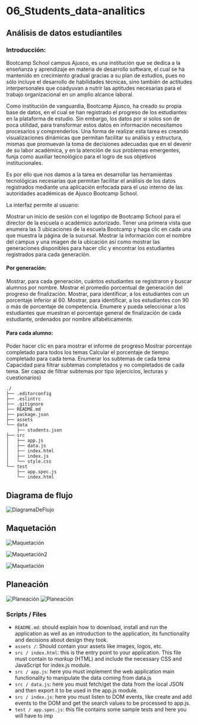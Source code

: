 # 06_Students_data-analitics

## Análisis de datos estudiantiles

### Introducción:

Bootcamp School campus Ajusco, es una institución que se dedica a la enseñanza y aprendizaje en materia de desarrollo software, el cual se ha mantenido en crecimiento gradual gracias a su plan de estudios, pues no sólo incluye el desarrollo de habilidades técnicas, sino también de actitudes interpersonales que coadyuvan a nutrir las aptitudes necesarias para el trabajo organizacional en un amplio alcance laboral.

Como institución de vanguardia, Bootcamp Ajusco, ha creado su propia base de datos, en el cual se han registrado el progreso de los estudiantes en la plataforma de estudio. Sin embargo, los datos por sí solos son de poca utilidad, para transformar estos datos en información necesitamos procesarlos y comprenderlos. Una forma de realizar esta tarea es creando visualizaciones dinámicas que permitan facilitar su análisis y estructura, mismas que promuevan la toma de decisiones adecuadas que en el devenir de su labor académica, y en la atención de sus problemas emergentes, funja como auxiliar tecnológico para el logro de sus objetivos institucionales.

Es por ello que nos damos a la tarea en desarrollar las herramientas tecnológicas necesarias que permitan facilitar el análisis de los datos registrados mediante una aplicación enfocada para el uso interno de las autoridades académicas de Ajusco Bootcamp School.

La interfaz permite al usuario:

Mostrar un inicio de sesión con el logotipo de Bootcamp School para el director de la escuela o académico autorizado.
Tener una primera vista que enumera las 3 ubicaciones de la escuela Bootcamp y haga clic en cada una que muestra la página de la sucursal.
Mostrar la información con el nombre del campus y una imagen de la ubicación así como mostrar las generaciones disponibles para hacer clic y encontrar los estudiantes registrados para cada generación.

#### Por generación:

Mostrar, para cada generación, cuántos estudiantes se registraron y buscar alumnos por nombre.
Mostrar el promedio porcentual de generación del progreso de finalización.
Mostrar, para identificar, a los estudiantes con un porcentaje inferior al 60.
Mostrar, para identificar, a los estudiantes con 90 o más de porcentaje de competencia.
Enumere y pueda seleccionar a los estudiantes que muestran el porcentaje general de finalización de cada estudiante, ordenados por nombre alfabéticamente.

#### Para cada alumno:

Poder hacer clic en para mostrar el informe de progreso
Mostrar porcentaje completado para todos los temas
Calcular el porcentaje de tiempo completado para cada tema.
Enumerar los subtemas de cada tema
Capacidad para filtrar subtemas completados y no completados de cada tema.
Ser capaz de filtrar subtemas por tipo (ejercicios, lecturas y cuestionarios)

```text
./
├── .editorconfig
├── .eslintrc
├── .gitignore
├── README.md
├── package.json
├── assets
└── data
    ├── students.json
├── src
│   ├── app.js
│   ├── data.js
│   ├── index.html
│   ├── index.js
│   └── style.css
└── test
    ├── app.spec.js
    └── index.html
```

## Diagrama de flujo

![DiagramaDeFlujo](./assets/DiagramaDeFlujo.jpeg)

## Maquetación

![Maquetación](./assets/Maquetacion1.jpeg)

![Maquetación2](./assets/Maquetacion2.jpeg)

![Maquetación](./assets/Maquetacion3.jpeg)

## Planeación

![Planeación](./assets/Planeacion1.png)
![Planeación](./assets/Planeacion2.png)

### Scripts / Files

- `README.md`: should explain how to download, install and run the application as well as an introduction to the application, its functionality and decisions about design they took.
- `assets /`: Should contain your assets like images, logos, etc.
- `src / index.html`: this is the entry point to your application. This file must contain to _markup_ (HTML) and include the necessary CSS and JavaScript for index.js module.
- `src / app.js`: here you must implement the web application main functionality to manipulate the data coming from data.js
- `src / data.js`: here you must fetch/get the data from the local JSON and then export it to be used in the app.js module.
- `src / index.js`: here you must listen to DOM events, like create and add events to the DOM and get the search values to be processed to app.js.
- `test / app.spec.js`: this file contains some sample tests and here you will have to imp
